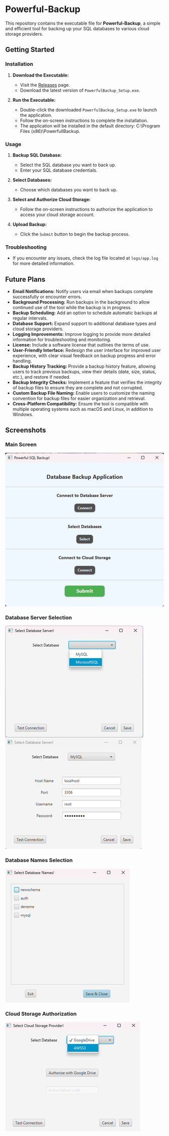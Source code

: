 # Powerful-Backup

This repository contains the executable file for **Powerful-Backup**, a simple and efficient tool for backing up your SQL databases to various cloud storage providers.

## Getting Started

### Installation

1. **Download the Executable:**
   - Visit the [Releases](https://github.com/HasanKarslioglu/Powerful-Backup-demo-release/tree/main/Releases) page.
   - Download the latest version of `PowerfulBackup_Setup.exe`.

2. **Run the Executable:**
   - Double-click the downloaded `PowerfulBackup_Setup.exe` to launch the application.
   - Follow the on-screen instructions to complete the installation.
   - The application will be installed in the default directory: C:\Program Files (x86)\PowerfullBackup.

### Usage

1. **Backup SQL Database:**
   - Select the SQL database you want to back up.
   - Enter your SQL database credentials.

2. **Select Databases:**
   - Choose which databases you want to back up.

3. **Select and Authorize Cloud Storage:**
   - Follow the on-screen instructions to authorize the application to access your cloud storage account.

4. **Upload Backup:**
   - Click the `Submit` button to begin the backup process.

### Troubleshooting

- If you encounter any issues, check the log file located at `logs/app.log` for more detailed information.

## Future Plans

- **Email Notifications:** Notify users via email when backups complete successfully or encounter errors.
- **Background Processing:** Run backups in the background to allow continued use of the tool while the backup is in progress.
- **Backup Scheduling:** Add an option to schedule automatic backups at regular intervals.
- **Database Support:** Expand support to additional database types and cloud storage providers.
- **Logging Improvements:** Improve logging to provide more detailed information for troubleshooting and monitoring.
- **License:** Include a software license that outlines the terms of use.
- **User-Friendly Interface:** Redesign the user interface for improved user experience, with clear visual feedback on backup progress and error handling.
- **Backup History Tracking:** Provide a backup history feature, allowing users to track previous backups, view their details (date, size, status, etc.), and restore if needed.
- **Backup Integrity Checks:** Implement a feature that verifies the integrity of backup files to ensure they are complete and not corrupted.
- **Custom Backup File Naming:** Enable users to customize the naming convention for backup files for easier organization and retrieval.
- **Cross-Platform Compatibility:** Ensure the tool is compatible with multiple operating systems such as macOS and Linux, in addition to Windows.


## Screenshots


### Main Screen
![Main Screen](https://github.com/HasanKarslioglu/Powerful-Backup-demo-release/blob/main/screenshots/Main%20Screen.png)

### Database Server Selection
![Database Server Selection](https://github.com/HasanKarslioglu/Powerful-Backup-demo-release/blob/main/screenshots/Database%20Server%20Selection%20Screen.png)
![Database Server Selection (Alternative)](https://github.com/HasanKarslioglu/Powerful-Backup-demo-release/blob/main/screenshots/Database%20Server%20Selection%20Screen%202.png)

### Database Names Selection
![Database Names Selection](https://github.com/HasanKarslioglu/Powerful-Backup-demo-release/blob/main/screenshots/Database%20Selection%20Screen.png)

### Cloud Storage Authorization
![Cloud Storage Authorization](https://github.com/HasanKarslioglu/Powerful-Backup-demo-release/blob/main/screenshots/Cloud%20Storage%20Provider%20Selection%20Screen.png)
